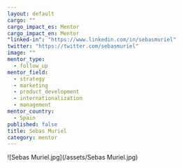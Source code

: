 ```yaml
---
layout: default
cargo: ""
cargo_impact_es: Mentor
cargo_impact_en: Mentor
"linked-in": "https://www.linkedin.com/in/sebasmuriel"
twitter: "https://twitter.com/sebasmuriel"
image: ""
mentor_type: 
  - follow_up
mentor_field: 
  - strategy
  - marketing
  - product_development
  - internationalization
  - management
mentor_country: 
  - Spain
published: false
title: Sebas Muriel
category: mentor
---
```


![Sebas Muriel.jpg](/assets/Sebas Muriel.jpg)

